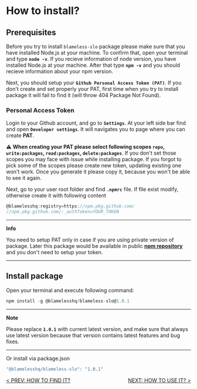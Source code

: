 # How to install?

## Prerequisites

Before you try to install `blameless-slo` package please make sure that you have installed Node.js at your machine. To confirm that, open your terminal and type **`node -v`**. If you recieve information of node version, you have installed Node.js at your machine. After that type **`npm -v`** and you should recieve information about your npm version.

Next, you should setup your **`Github Personal Access Token (PAT)`**. If you don't create and set properly your PAT, first time when you try to install package it will fail to find it (will throw 404 Package Not Found).

### Personal Access Token

Login to your Github account, and go to **`Settings`**. At your left side bar find and open **`Developer settings`**. It will navigates you to page where you can create **PAT**.

:warning: **When creating your PAT please select following scopes `repo`, `write:packages`, `read:packages`, `delete:packages`**. If you don't set those scopes you may face with issue while installing package. If you forgot to pick some of the scopes please create new token, updating existing one won't work. Once you generate it please copy it, because you won't be able to see it again.

Next, go to your user root folder and find **`.npmrc`** file. If file exist modify, otherwise create it with following content

```jsx title=".npmrc"
@blamelesshq:registry=https://npm.pkg.github.com/
//npm.pkg.github.com/:_authToken=YOUR_TOKEN
```

---
**Info**

You need to setup PAT only in case if you are using private version of package. Later this package would be available in public **[npm repository](https://www.npmjs.com/)** and you don't need to setup your token.

---

## Install package

Open your terminal and execute following command:

```jsx
npm install -g @blamelesshq/blameless-slo@1.0.1
```

---
**Note**

Please replace **`1.0.1`** with current latest version, and make sure that always use latest version because that version contains latest features and bug fixes.

---

Or install via package.json

```jsx title="package.json"
"@blamelesshq/blameless-slo": "1.0.1"
```

<div style="display: flex; flex-direction: row; flex-wrap: nowrap; justify-content: space-between;">
<div>
    <a href="how-to-find-it.md">< PREV: HOW TO FIND IT?</a>
</div>
<div>
    <a href="how-to-use-it.md">NEXT: HOW TO USE IT? ></a>
</div>
</div>
